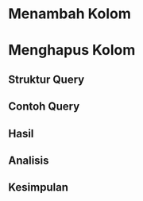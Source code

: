 # Menambah Kolom
# Menghapus Kolom
## Struktur Query

## Contoh Query

## Hasil

## Analisis

## Kesimpulan

##